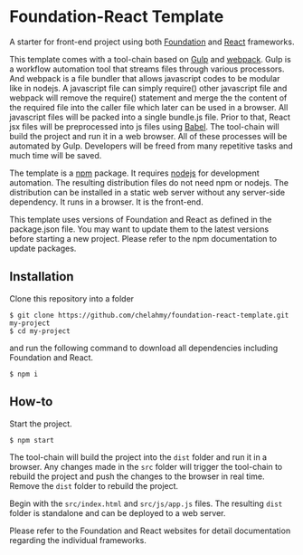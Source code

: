 # Foundation-React Template
A starter for front-end project using both [Foundation](https://foundation.zurb.com) and [React](https://reactjs.org) frameworks.

This template comes with a tool-chain based on [Gulp](https://gulpjs.com) and [webpack](https://webpack.js.org). Gulp is a workflow automation tool that streams files through various processors. And webpack is a file bundler that allows javascript codes to be modular like in nodejs. A javascript file can simply require() other javascript file and webpack will remove the require() statement and merge the the content of the required file into the caller file which later can be used in a browser. All javascript files will be packed into a single bundle.js file. Prior to that, React jsx files will be preprocessed into js files using [Babel](https://babeljs.io). The tool-chain will build the project and run it in a web browser. All of these processes will be automated by Gulp. Developers will be freed from many repetitive tasks and much time will be saved.

The template is a [npm](https://www.npmjs.com) package. It requires [nodejs](https://nodejs.org/en/) for development automation. The resulting distribution files do not need npm or nodejs. The distribution can be installed in a static web server without any server-side dependency. It runs in a browser. It is the front-end.

This template uses versions of Foundation and React as defined in the package.json file. You may want to update them to the latest versions before starting a new project. Please refer to the npm documentation to update packages.

## Installation
Clone this repository into a folder
```
$ git clone https://github.com/chelahmy/foundation-react-template.git my-project
$ cd my-project
```
and run the following command to download all dependencies including Foundation and React.
```
$ npm i
```

## How-to
Start the project.
```
$ npm start
```
The tool-chain will build the project into the `dist` folder and run it in a browser. Any changes made in the `src` folder will trigger the tool-chain to rebuild the project and push the changes to the browser in real time. Remove the `dist` folder to rebuild the project.

Begin with the `src/index.html` and `src/js/app.js` files. The resulting `dist` folder is standalone and can be deployed to a web server.

Please refer to the Foundation and React websites for detail documentation regarding the individual frameworks.
